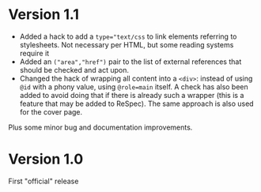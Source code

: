 # Version 1.1

* Added a hack to add a ``type="text/css`` to link elements referring to stylesheets. Not necessary per HTML, but some reading systems require it
* Added an ``("area","href")`` pair to the list of external references that should be checked and act upon.
* Changed the hack of wrapping all content into a ``<div>``: instead of using ``@id`` with a phony value, using ``@role=main`` itself. A check has also been added to avoid doing that if there is already such a wrapper (this is a feature that may be added to ReSpec). The same approach is also used for the cover page.


Plus some minor bug and documentation improvements.

# Version 1.0

First "official" release